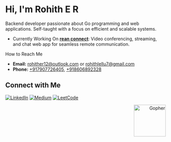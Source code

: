   
# Hi, I'm Rohith E R

Backend developer passionate about Go programming and web applications. Self-taught with a focus on efficient and scalable systems.

- Currently Working On
[**rean connect**](https://70off.online): Video conferencing, streaming, and chat web app for seamless remote communication.

How to Reach Me
- **Email:** [rohither12@outlook.com](mailto:rohither12@outlook.com) or [rohithlellu7@gmail.com](mailto:rohithlellu7@gmail.com)
- **Phone:** [+917907726405](tel:+917907726405), [+918606892328](tel:+918606892328)

## Connect with Me
[![LinkedIn](https://img.shields.io/badge/LinkedIn-Connect-blue)](https://www.linkedin.com/in/rohither) [![Medium](https://img.shields.io/badge/Medium-Follow-green)](https://github.com/RohithER12) [![LeetCode](https://img.shields.io/badge/LeetCode-Solve-red)](https://leetcode.com/rohithlellu7/)

<p align="right">
  <img src="[https://drive.google.com/file/d/1oitQyCxKhYpQ0RvUOdYPAI5y9jufKzhE/view?usp=sharing]" alt="Gopher" width="100">
</p>
